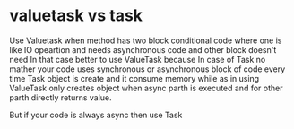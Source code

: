 # valuetask vs task


Use Valuetask when method has two block conditional code where one is like IO opeartion and needs asynchronous code and other block doesn't need
In that case better to use ValueTask because In case of Task no mather your code uses synchronous or asynchronous block of code every time Task object is create and it consume memory while as in using ValueTask only creates object when async parth is executed and for other parth directly returns value.

But if your code is always async then use Task

